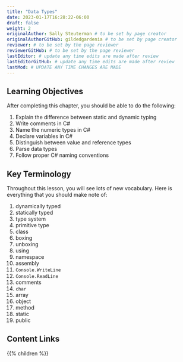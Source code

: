 ```yaml
---
title: "Data Types"
date: 2023-01-17T16:28:22-06:00
draft: false
weight: 2
originalAuthor: Sally Steuterman # to be set by page creator
originalAuthorGitHub: gildedgardenia # to be set by page creator
reviewer: # to be set by the page reviewer
reviewerGitHub: # to be set by the page reviewer
lastEditor: # update any time edits are made after review
lastEditorGitHub: # update any time edits are made after review
lastMod: # UPDATE ANY TIME CHANGES ARE MADE
---
```


## Learning Objectives

After completing this chapter, you should be able to do the following:

1. Explain the difference between static and dynamic typing
1. Write comments in C#
1. Name the numeric types in C#
1. Declare variables in C#
1. Distinguish between value and reference types
1. Parse data types
1. Follow proper C# naming conventions

## Key Terminology

Throughout this lesson, you will see lots of new vocabulary. Here is everything that you should make note of:

1. dynamically typed
1. statically typed
1. type system
1. primitive type
1. class
1. boxing
1. unboxing
1. using 
1. namespace
1. assembly
1. `Console.WriteLine`
1. `Console.ReadLine`
1. comments
1. `char`
1. array
1. object
1. method
1. static
1. public

## Content Links

{{% children %}}
